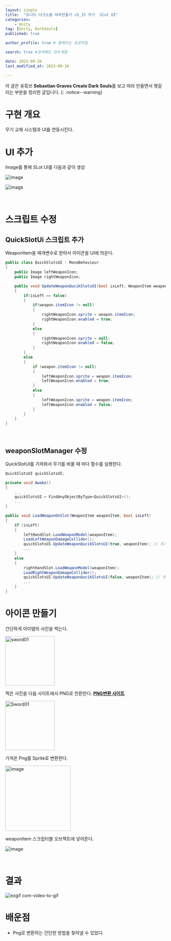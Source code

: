 ```yaml
---
layout: single
title:  "유니티 다크소울 따라만들기 ch_15 무기  Slot UI"
categories: 
    - Unity
tag: [Unity, DarkSouls]
published: true

author_profile: true # 옆에뜨는 프로파일

search: true #검색해도 안뜨게함

date: 2023-09-26
last_modified_at: 2023-09-26

---
```


이 글은 유튜브 **Sebastian Graves Create Dark Souls**를 보고 따라 만들면서 헷갈리는 부분을 정리한 글입니다.
{: .notice--warning}


# 구현 개요
무기 교체 시스템과 UI를 연동시킨다.

# UI 추가

Image를 통해 SLot UI를 다음과 같이 생성

![image](https://github.com/novicehog/comments/assets/131991619/4a77ffbf-d66d-4feb-ab6b-9e20f6fc6dbd)



![image](https://github.com/novicehog/comments/assets/131991619/86b027c4-eefc-4485-afe9-8079a5390387)

<br>

# 스크립트 수정

## QuickSlotUi 스크립트 추가

WeaponItem을 매개변수로 받아서 아이콘을 UI에 띄운다.

```c#
public class QuickSlotsUI : MonoBehaviour
{
    public Image leftWeaponIcon;
    public Image rightWeaponIcon;

    public void UpdateWeaponQucikSlotsUI(bool isLeft, WeaponItem weapon)
    {
        if(isLeft == false)
        {
            if(weapon.itemIcon != null)
            {
                rightWeaponIcon.sprite = weapon.itemIcon;
                rightWeaponIcon.enabled = true;
            }
            else
            {
                rightWeaponIcon.sprite = null;
                rightWeaponIcon.enabled = false;
            }
        }
        else
        {
            if (weapon.itemIcon != null)
            {
                leftWeaponIcon.sprite = weapon.itemIcon;
                leftWeaponIcon.enabled = true;
            }
            else
            {
                leftWeaponIcon.sprite = weapon.itemIcon;
                leftWeaponIcon.enabled = false;
            }
        }
    }
}
```

<br>

## weaponSlotManager 수정

QuickSlotUI를 가져와서 무기를 바꿀 때 마다 함수를 실행한다.

```c#
QuickSlotsUI quickSlotsUI;

private void Awake()
{
    ...
    quickSlotsUI = FindAnyObjectByType<QuickSlotsUI>();
    ...
}

public void LoadWeaponOnSlot(WeaponItem weaponItem, bool isLeft)
{
    if (isLeft)
    {
        leftHandSlot.LoadWeaponModel(weaponItem);
        LoadLeftWeaponDamageCollider();
        quickSlotsUI.UpdateWeaponQucikSlotsUI(true, weaponItem); // 추가
        ...
    }
    else
    {
        rightHandSlot.LoadWeaponModel(weaponItem);
        LoadRightWeaponDamageCollider();
        quickSlotsUI.UpdateWeaponQucikSlotsUI(false, weaponItem); // 추가
        ...
    }
}
```


# 아이콘 만들기

간단하게 아이템의 사진을 찍는다.

<img width="155" alt="sword01" src="https://github.com/novicehog/comments/assets/131991619/512885e7-7ea9-4cb2-86d9-1b28ebeb9133">

<br>

찍은 사진을 다음 사이트에서 PNG로 전환한다.
[**PNG변환 사이트**](https://www.remove.bg/ko)

<img width="155" alt="Sword01" src="https://github.com/novicehog/comments/assets/131991619/71c68d29-d0dd-40d7-86e2-6660fdb4ccc1">

<br>

가져온 Png를 Sprite로 변환한다.

<img width="205" alt="image" src="https://github.com/novicehog/comments/assets/131991619/ef428057-1f55-48bc-8a68-b2c7f958a907">


weaponItem 스크립터블 오브젝트에 넣어준다.

![image](https://github.com/novicehog/comments/assets/131991619/900dd327-f355-4887-8ad4-f8f20f1d755b)

<br>

# 결과

![ezgif com-video-to-gif](https://github.com/novicehog/comments/assets/131991619/641cfee2-1f2d-4b38-93c5-46751e86dcfe)


# 배운점
- Png로 변환하는 간단한 방법을 찾아낼 수 있었다.


